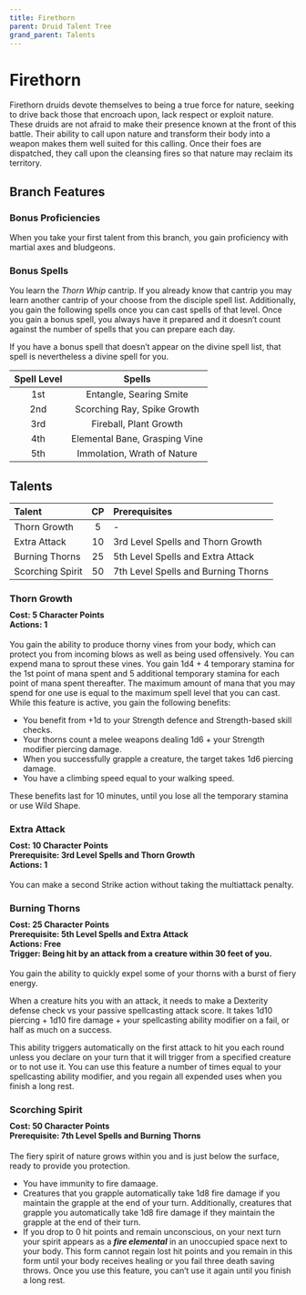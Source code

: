 ```yaml
---
title: Firethorn
parent: Druid Talent Tree
grand_parent: Talents
---
```


# Firethorn
Firethorn druids devote themselves to being a true force for nature, seeking to drive back those that encroach upon, lack respect or exploit nature. These druids are not afraid to make their presence known at the front of this battle. Their ability to call upon nature and transform their body into a weapon makes them well suited for this calling. Once their foes are dispatched, they call upon the cleansing fires so that nature may reclaim its territory.

## Branch Features

### Bonus Proficiencies
When you take your first talent from this branch, you gain proficiency with martial axes and bludgeons.

### Bonus Spells
You learn the *Thorn Whip* cantrip. If you already know that cantrip you may learn another cantrip of your choose from the disciple spell list. Additionally, you gain the following spells once you can cast spells of that level. Once you gain a bonus spell, you always have it prepared and it doesn’t count against the number of spells that you can prepare each day.

If you have a bonus spell that doesn’t appear on the divine spell list, that spell is nevertheless a divine spell for you.

| Spell Level | Spells |
|:-----------:|:------:|
| 1st | Entangle, Searing Smite |
| 2nd | Scorching Ray, Spike Growth |
| 3rd | Fireball, Plant Growth |
| 4th | Elemental Bane, Grasping Vine |
| 5th | Immolation, Wrath of Nature |

## Talents

| Talent | CP | Prerequisites |
|:-------|:--:|:--------------|
| Thorn Growth     | 5  | - |   
| Extra Attack     | 10 | 3rd Level Spells and Thorn Growth |   
| Burning Thorns   | 25 | 5th Level Spells and Extra Attack |   
| Scorching Spirit | 50 | 7th Level Spells and Burning Thorns |  

### Thorn Growth

<div style="margin-top:-10px;"></div>

#### **Cost:** 5 Character Points<br>**Actions:** 1
You gain the ability to produce thorny vines from your body, which can protect you from incoming blows as well as being used offensively. You can expend mana to sprout these vines. You gain 1d4 + 4 temporary stamina for the 1st point of mana spent and 5 additional temporary stamina for each point of mana spent thereafter. The maximum amount of mana that you may spend for one use is equal to the maximum spell level that you can cast. While this feature is active, you gain the following benefits:
* You benefit from +1d to your Strength defence and Strength-based skill checks.
* Your thorns count a melee weapons dealing 1d6 + your Strength modifier piercing damage.
* When you successfully grapple a creature, the target takes 1d6 piercing damage.
* You have a climbing speed equal to your walking speed.

These benefits last for 10 minutes, until you lose all the temporary stamina or use Wild Shape.

### Extra Attack

<div style="margin-top:-10px;"></div>

#### **Cost:** 10 Character Points<br>**Prerequisite:** 3rd Level Spells and Thorn Growth<br>**Actions:** 1
You can make a second Strike action without taking the multiattack penalty.

### Burning Thorns

<div style="margin-top:-10px;"></div>

#### **Cost:** 25 Character Points<br>**Prerequisite:** 5th Level Spells and Extra Attack<br>**Actions:** Free<br>**Trigger:** Being hit by an attack from a creature within 30 feet of you.
You gain the ability to quickly expel some of your thorns with a burst of fiery energy. 

When a creature hits you with an attack, it needs to make a Dexterity defense check vs your passive spellcasting attack score. It takes 1d10 piercing + 1d10 fire damage + your spellcasting ability modifier on a fail, or half as much on a success.

This ability triggers automatically on the first attack to hit you each round unless you declare on your turn that it will trigger from a specified creature or to not use it. You can use this feature a number of times equal to your spellcasting ability modifier, and you regain all expended uses when you finish a long rest. 

### Scorching Spirit

<div style="margin-top:-10px;"></div>

#### **Cost:** 50 Character Points<br>**Prerequisite:** 7th Level Spells and Burning Thorns
The fiery spirit of nature grows within you and is just below the surface, ready to provide you protection. 
* You have immunity to fire damaage.
* Creatures that you grapple automatically take 1d8 fire damage if you maintain the grapple at the end of your turn. Additionally, creatures that grapple you automatically take 1d8 fire damage if they maintain the grapple at the end of their turn. 
* If you drop to 0 hit points and remain unconscious, on your next turn your spirit appears as a ***fire elemental*** in an unoccupied space next to your body. This form cannot regain lost hit points and you remain in this form until your body receives healing or you fail three death saving throws. Once you use this feature, you can’t use it again until you finish a long rest.
